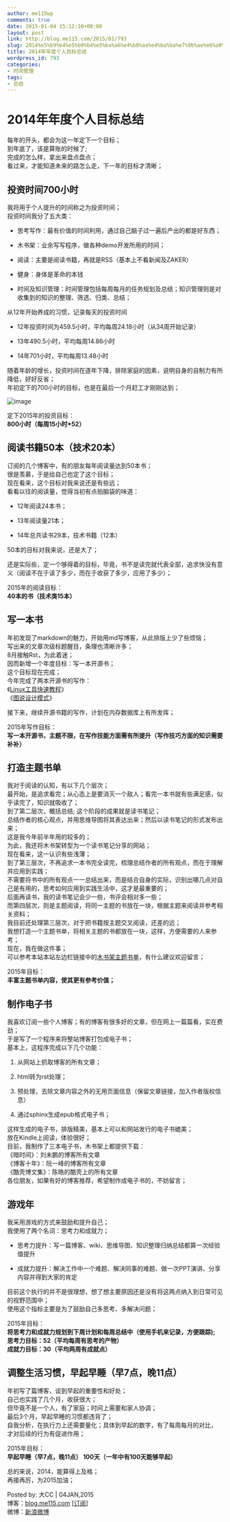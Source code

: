 ```yaml
---
author: me115wp
comments: true
date: 2015-01-04 15:12:10+00:00
layout: post
link: http://blog.me115.com/2015/01/793
slug: 2014%e5%b9%b4%e5%b9%b4%e5%ba%a6%e4%b8%aa%e4%ba%ba%e7%9b%ae%e6%a0%87%e6%80%bb%e7%bb%93
title: 2014年年度个人目标总结
wordpress_id: 793
categories:
- 时间管理
tags:
- 总结
---
```


# 2014年年度个人目标总结





每年的开头，都会为这一年定下一个目标；      
到年底了，该是算账的时候了;       
完成的怎么样，拿出来盘点盘点；       
看过来，才能知道未来的路怎么走，下一年的目标才清晰；





## 投资时间700小时





我将用于个人提升的时间称之为投资时间；      
投资时间我分了五大类：





  
  * 思考写作：最有价值的时间利用，通过自己脑子过一遍后产出的都是好东西； 
   
  * 木书架：业余写写程序，做各种demo开发所用的时间； 
   
  * 阅读：主要是阅读书籍，再就是RSS（基本上不看新闻及ZAKER） 
   
  * 健身：身体是革命的本钱 
   
  * 时间及知识管理：时间管理包括每周每月的任务规划及总结；知识管理则是对收集到的知识的整理、筛选、归类、总结； 




从12年开始养成的习惯，记录每天的投资时间





  
  * 12年投资时间为459.5小时，平均每周24.18小时（从34周开始记录） 
   
  * 13年490.5小时，平均每周14.86小时 
   
  * 14年701小时，平均每周13.48小时 




随着年龄的增长，投资时间在逐年下降，排除家庭的因素，说明自身的自制力有所降低，好好反省；      
年初定下的700小时的目标，也是在最后一个月赶工才刚刚达到；





![image](http://blog.me115.com/wp-content/uploads/2015/01/image.png)





定下2015年的投资目标：      
**800小时（每周15小时*52）**





## 阅读书籍50本（技术20本）





订阅的几个博客中，有的朋友每年阅读量达到50本书；      
很是羡慕，于是给自己也定了这个目标；       
现在看来，这个目标对我来说还是有些远；       
看看以往的阅读量，觉得当初有点拍脑袋的味道：





  
  * 12年阅读24本书； 
   
  * 13年阅读量21本； 
   
  * 14年总共读书29本，技术书籍（12本） 




50本的目标对我来说，还是大了；





还是实际些，定一个够得着的目标，毕竟，书不是读完就代表全部，追求快没有意义（阅读不在于读了多少，而在于收获了多少，应用了多少）；





2015年的阅读目标：      
**40本的书（技术类15本）**





## 写一本书





年初发现了markdown的魅力，开始用md写博客，从此排版上少了些烦恼；      
写出来的文章次级标题醒目，条理也清晰许多；       
8月接触Rst，为此着迷；       
因而新增一个年度目标：写一本开源书；       
这个目标现在完成；       
今年完成了两本开源书的写作：       
《[Linux工具快速教程](http://linuxtools-rst.readthedocs.org/zh_CN/latest/)》       
《[图说设计模式](http://design-patterns.readthedocs.org/zh_CN/latest/index.html)》 





接下来，继续开源书籍的写作，计划在内存数据库上有所发挥；





2015年写作目标：      
**写一本开源书，主题不限，在写作技能方面需有所提升（写作技巧方面的知识需要补补）**





## 打造主题书单





我对于阅读的认知，有以下几个层次；      
最开始，是追求看完；从心态上是要消灭一个敌人；看完一本书就有些满足感，似乎读完了，知识就吸收了；       
到了第二层次，概括总结; 这个阶段的成果就是读书笔记；       
总结作者的核心观点，并用思维导图将其表达出来；然后以读书笔记的形式发布出来；       
这是我今年前半年用的较多的；       
为此，我还将木书架转型为一个读书笔记分享的网站；       
现在看来，这一认识有些浅薄；       
到了第三层次，不再追求一本书完全读完，梳理总结作者的所有观点，而在于理解并应用到实践；       
不需要将书中的所有观点一一总结出来，而是结合自身的实际，识别出哪几点对自己是有用的，思考如何应用到实践生活中，这才是最重要的；       
后面再读书，我的读书笔记会少一些，书评会相对多一些；       
而第四层次，则是主题阅读，将同一主题的书放在一块，根据主题来阅读并参考相关资料；       
我目前还处理第三层次，对于把书籍按主题交叉阅读，还差的远；       
我想打造一个主题书单，将相关主题的书都放在一块，这样，方便需要的人来参考；       
现在，我在做这件事；       
可以参考本站本站左边栏链接中的[木书架主题书单](http://www.me115.com/booklist/)，有什么建议欢迎留言；





2015年目标：      
**丰富主题书单内容，使其更有参考价值；**





## 制作电子书





我喜欢订阅一些个人博客；有的博客有很多好的文章，但在网上一篇篇看，实在费劲；      
于是写了一个程序来将整站博客打包成电子书；       
基本上，这程序完成以下几个功能：





  
  1. 从网站上抓取博客的所有文章； 
   
  2. html转为rst处理； 
   
  3. 预处理，去除文章内容之外的无用页面信息（保留文章链接，加入作者版权信息） 
   
  4. 通过sphinx生成epub格式电子书； 




这样生成的电子书，排版精美，基本上可以和网站发行的电子书媲美；      
放在Kindle上阅读，体验很好；       
目前，我制作了三本电子书，木书架上都提供下载：       
《暗时间》：刘未鹏的博客所有文章       
《博客十年》：阮一峰的博客所有文章       
《酷壳博文集》：陈皓的酷壳上的所有文章       
各位朋友，如果有好的博客推荐，希望制作成电子书的，不妨留言；





## 游戏年





我采用游戏的方式来鼓励和提升自己；      
我使用了两个名词：思考力和成就力；





  
  * 思考力提升：写一篇博客、wiki、思维导图、知识整理归纳总结都算一次经验值提升 
   
  * 成就力提升：解决工作中一个难题、解决同事的难题、做一次PPT演讲、分享内容并得到大家的肯定 




目前这个执行的并不是很理想，想了想主要原因还是没有将这两点纳入到日常可见的视野范围中；      
使用这个指标主要是为了鼓励自己多思考、多解决问题；





2015年目标：      
**将思考力和成就力规划到下周计划和每周总结中（使用手机来记录，方便跟踪);        
思考力目标：52（平均每周有思考的产物）         
成就力目标：30（平均两周有成就点）**





## 调整生活习惯，早起早睡（早7点，晚11点）





年初写了篇博客，谈到早起的重要性和好处；      
自己也实践了几个月，收获很大；       
但毕竟不是一个人，有了家庭；时间上需要和家人协调；       
最后3个月，早起早睡的习惯都违背了；       
自我分析，在执行力上还需要量化；具体到早起的数字，有了每周每月的对比，       
才对后续的行为有促进作用；





2015年目标：      
**早起早睡（早7点，晚11点） 100天（一年中有100天能够早起）**





总的来说，2014，能算得上及格；      
再接再厉，为2015加油；





Posted by: 大CC | 04JAN,2015      
博客：[blog.me115.com](http://blog.me115.com) [[订阅](http://feed.feedsky.com/me115)]       
微博：[新浪微博](http://weibo.com/bigcc115)




